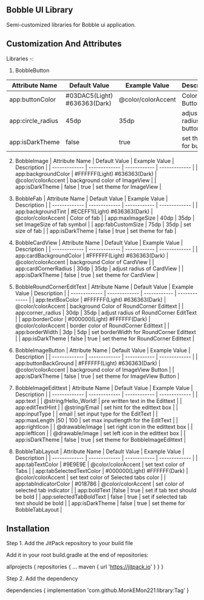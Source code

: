 
## Bobble UI Library

Semi-customized libraries for Bobble ui application.


## Customization And Attributes

Libraries -:

1. BobbleButton

| Attribute Name  | Default Value | Example Value | Description |
| ------------- | ------------- | ------------ | ------------- |
| app:buttonColor  | #03DAC5(Light) #636363(Dark) | @color/colorAccent | Color of Button |
| app:circle_radius  | 45dp  | 35dp | adjust radius of button |
| app:isDarkTheme  | false  | true | set theme for button |

2. BobbleImage
| Attribute Name  | Default Value | Example Value | Description |
| ------------- | ------------- | ------------ | ------------- |
| app:backgroundColor  | #FFFFFF(Light) #636363(Dark) | @color/colorAccent | background color of ImageView |
| app:isDarkTheme  | false  | true | set theme for ImageView |

3. BobbleFab
| Attribute Name  | Default Value | Example Value | Description |
| ------------- | ------------- | ------------ | ------------- |
| app:backgroundTint  | #ECEFF1(Light) #636363(Dark) | @color/colorAccent | Color of fab |
| app:maxImageSize | 40dp  | 35dp | set ImageSize of fab symbol |
| app:fabCustomSize  | 75dp  | 35dp | set size of fab |
| app:isDarkTheme  | false  | true | set theme for fab |

4. BobbleCardView
| Attribute Name  | Default Value | Example Value | Description |
| ------------- | ------------- | ------------ | ------------- |
| app:cardBackgroundColor  | #FFFFFF(Light) #636363(Dark) | @color/colorAccent | background Color of CardView |
| app:cardCornerRadius  | 30dp  | 35dp | adjust radius of CardView |
| app:isDarkTheme  | false  | true | set theme for CardView |

5. BobbleRoundCornerEditText
| Attribute Name  | Default Value | Example Value | Description |
| ------------- | ------------- | ------------ | ------------- |
| app:textBoxColor  | #FFFFFF(Light) #636363(Dark) | @color/colorAccent | background Color of RoundCorner Edittext |
| app:corner_radius  | 30dp  | 35dp | adjust radius of RoundCorner EditText |
| app:borderColor  | #000000(Light) #FFFFFF(Dark) | @color/colorAccent | border color of RoundCorner Edittext |
| app:borderWidth  | 3dp  | 5dp | set borderWidth for RoundCorner Edittext |
| app:isDarkTheme  | false  | true | set theme for RoundCorner Edittext |

6. BobbleImageButton
| Attribute Name  | Default Value | Example Value | Description |
| ------------- | ------------- | ------------ | ------------- |
| app:buttonBackGround  | #FFFFFF(Light) #636363(Dark) | @color/colorAccent | background color of ImageView Button |
| app:isDarkTheme  | false  | true | set theme for ImageView Button |

7. BobbleImageEdittext
| Attribute Name  | Default Value | Example Value | Description |
| ------------- | ------------- | ------------ | ------------- |
| app:text  |  | @string/Hello_World! | pre written text in the Edittext |
| app:editTextHint  |   | @string/Email | set hint for the edittext box |
| app:inputType  |  | email | set input type for the EditText |
| app:maxLength  |50 | 100 | set max inputlength for the EditText |
| app:rightIcon  |   | @drawable/image | set right icon in the edittext box |
| app:leftIcon  |   | @drawable/image | set left icon in the edittext box |
| app:isDarkTheme  | false  | true | set theme for BobbleImageEdittext |

8. BobbleTabLayout
| Attribute Name  | Default Value | Example Value | Description |
| ------------- | ------------- | ------------ | ------------- |
| app:tabTextColor  | #9E9E9E | @color/colorAccent | set text color of Tabs |
| app:tabSelectedTextColor  | #000000(Light) #FFFFFF(Dark)  | @color/colorAccent | set text color of Selected tabs color |
| app:tabIndicatorColor  | #018786 | @color/colorAccent | set color of selected tab indicator |
| app:boldText  |false | true | set if tab text should be bold |
| app:selectedTabBoldText  |  false | true | set if selected tab text should be bold |
| app:isDarkTheme  | false  | true | set theme for BobbleTabLayout |







## Installation

Step 1. Add the JitPack repository to your build file

Add it in your root build.gradle at the end of repositories:

allprojects {
		repositories {
			...
			maven { url 'https://jitpack.io' }
		}
	}

Step 2. Add the dependency

dependencies {
	        implementation 'com.github.MonkEMon221:library:Tag'
	}

    